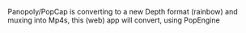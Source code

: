 Panopoly/PopCap is converting to a new Depth format (rainbow) and muxing into Mp4s, this (web) app will convert, using PopEngine
